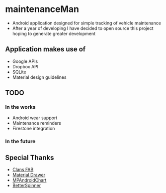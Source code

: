 # maintenanceMan
- Android application designed for simple tracking of vehicle maintenance
- After a year of developing I have decided to open source this project hoping to generate greater development

## Application makes use of 
- Google APIs
- Dropbox API
- SQLite
- Material design guidelines

## TODO
### In the works
- Android wear support
- Maintenance reminders
- Firestone integration

### In the future

## Special Thanks
- [Clans FAB](https://github.com/Clans/FloatingActionButton)
- [Material Drawer](https://github.com/mikepenz/MaterialDrawer)
- [MPAndroidChart](https://github.com/PhilJay/MPAndroidChart)
- [BetterSpinner](https://github.com/Lesilva/BetterSpinner)
